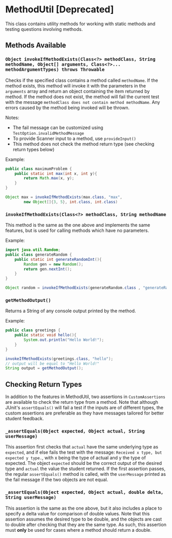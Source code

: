 # MethodUtil [Deprecated]

This class contains utility methods for working with static methods and testing questions involving methods.

## Methods Available

### `Object invokeIfMethodExists(Class<?> methodClass, String methodName, Object[] arguments, Class<?>... methodArgumentTypes) throws Throwable`

Checks if the specified class contains a method called `methodName`. If the method exists, this method will invoke it with the parameters in the `arguments` array and return an object containing the item returned by method. If the method does not exist, the method will fail the current test with the message `methodClass does not contain method methodName`.
Any errors caused by the method being invoked will be thrown. 

Notes:
* The fail message can be customized using `TestOption.invalidMethodMessage`
* To provide Scanner input to a method, use `provideInput()`
* This method does not check the method return type (see checking return types below)

Example: 

```java
public class maximumProblem {
    public static int max(int x, int y){
        return Math.max(x, y);
    }
}
```
```java
Object max = invokeIfMethodExists(max.class, "max", 
        new Object[]{3, 5}, int.class, int.class)
```

### `invokeIfMethodExists(Class<?> methodClass, String methodName`

This method is the same as the one above and implements the same features, but is used for calling methods which have no parameters.

Example:

```java
import java.util.Random;
public class generateRandom {
    public static int generateRandomInt(){
        Random gen = new Random();
        return gen.nextInt();
    }
}
```
```java
Object random = invokeIfMethodExists(generateRandom.class , "generateRandomInt")
```
### `getMethodOutput()`

Returns a String of any console output printed by the method.

Example:

```java
public class greetings {
    public static void hello(){
        System.out.println("Hello World!");
    }
}
```
```java
invokeIfMethodExists(greetings.class, "hello");
// output will be equal to "Hello World!"
String output = getMethodOutput();
```

## Checking Return Types

In addition to the features in MethodUtil, two assertions in `CustomAssertions` are available to check the return type from a method. Note that although JUnit's `assertEquals()` will fail a test if the inputs are of different types, the custom 
assertions are preferable as they have messages tailored for better student feedback.

### `_assertEquals(Object expected, Object actual, String userMessage)`

This assertion first checks that `actual` have the same underlying type as `expected`, and if else fails the test with 
the message: `Received x type, but expected y type.`,  with x being the type of actual and y the type of expected. The 
object `expected` should be the correct output of the desired type and `actual` the value the student returned. If the 
first assertion passes, the regular `assertEquals()` method is called, with the `userMessage` printed as the fail message if the two
objects are not equal.

### `_assertEquals(Object expected, Object actual, double delta, String userMessage)`

This assertion is the same as the one above, but it also includes a place to specify a delta value for comparison of double
values. Note that this assertion assumes the desired type to be double, and the objects are cast to double after checking 
that they are the same type. As such, this assertion must **only** be used for cases where a method should return a double.  
